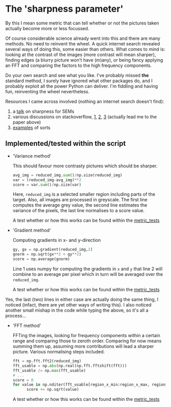 # The 'sharpness parameter'

By this I mean some metric that can tell whether or not the pictures taken actually become more or less focussed.

Of course considerable science already went into this and there are many methods. No need to reinvent the wheel. A quick internet search revealed several ways of doing this, some easier than others. What comes to mind is: looking at the contrast of the images (more contrast will mean sharper), finding edges (a blurry picture won't have (m)any), or being fancy applying an FFT and comparing the factors to the high frequency components.

Do your own search and see what you like. I've probably missed **the** standard method, I surely have ignored what other packages do, and I probably exploit all the power Python can deliver. I'm fiddling and having fun, reinventing the wheel nevertheless.

Resources I came across involved (nothing an internet search doesn't find):

1. a [talk](http://www.csl.cornell.edu/~cbatten/pdfs/batten-image-processing-sem-slides-scanning2001.pdf) on sharpness for SEMs
2. various discussions on stackoverflow, [1](https://stackoverflow.com/questions/6123443/calculating-image-acutance/6129542#6129542), [2](https://stackoverflow.com/questions/6646371/detect-which-image-is-sharper), [3](https://stackoverflow.com/questions/17887883/image-sharpness-metric) (actually lead me to the paper above)
3. [examples](https://opencv-python-tutroals.readthedocs.io/en/latest/py_tutorials/py_imgproc/py_gradients/py_gradients.html#gradients) of sorts

## Implemented/tested within the script
* 'Variance method'

  This should favour more contrasty pictures which should be sharper.
  ```python
  avg_img = reduced_img.sum()/np.size(reduced_img)
  var = (reduced_img-avg_img)**2
  score = var.sum()/np.size(var)
  ```
  Here, `reduced_img` is a selected smaller region including parts of the target. Also, all images are processed in greyscale. The first line computes the average grey value, the second line estimates the variance of the pixels, the last line normalises to a score value.

  A test whether or how this works can be found within the [metric_tests](https://github.com/di-br/CalMAdju/blob/master/doc/metric_tests/Variance/Variance.md)

* 'Gradient method'

  Computing gradients in x- and y-direction
  ```python
  gy, gx = np.gradient(reduced_img,2)
  gnorm = np.sqrt(gx**2 + gy**2)
  score = np.average(gnorm)
  ```
  Line 1 uses numpy for computing the gradients in `x` and `y` that line 2 will combine to an average per pixel which in turn will be averaged over the `reduced_img`.

  A test whether or how this works can be found within the [metric_tests](https://github.com/di-br/CalMAdju/blob/master/doc/metric_tests/Gradients/Gradients.md)

Yes, the last (two) lines in either case are actually doing the same thing, I noticed (infact, there are yet other ways of writing this). I also noticed another small mishap in the code while typing the above, so it's all a process...

* 'FFT method'

  FFTing the images, looking for frequency components within a certain range and comparing those to zeroth order. Comparing for now means summing them up, assuming more contributions will lead a sharper picture. Various normalising steps included.
  ```Python
  fft = np.fft.fft2(reduced_img)
  fft_usable = np.abs(np.real(np.fft.fftshift(fft)))
  fft_usable /= np.max(fft_usable)
  # ...
  score = 0
  for value in np.nditer(fft_usable[region_x_min:region_x_max, region_y_min:region_y_max]):
        score += np.sqrt(value)
  ```

  A test whether or how this works can be found within the [metric_tests](https://github.com/di-br/CalMAdju/blob/master/doc/metric_tests/FFT/FFT.md)
